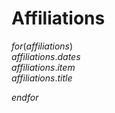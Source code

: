 # Affiliations
$for(affiliations)$  
$affiliations.dates$  
$affiliations.item$  
$affiliations.title$  

$endfor$